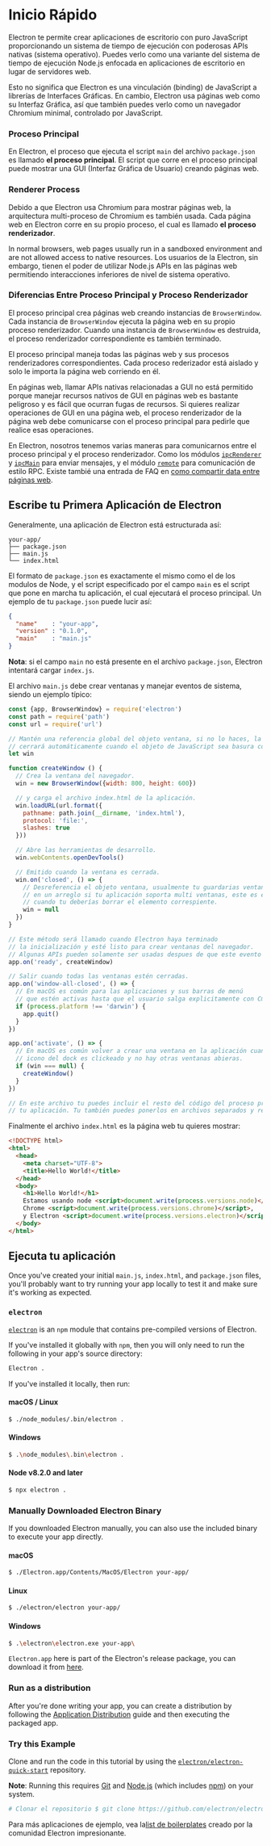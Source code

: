 # Inicio Rápido

Electron te permite crear aplicaciones de escritorio con puro JavaScript proporcionando un sistema de tiempo de ejecución con poderosas APIs nativas (sistema operativo). Puedes verlo como una variante del sistema de tiempo de ejecución Node.js enfocada en aplicaciones de escritorio en lugar de servidores web.

Esto no significa que Electron es una vinculación (binding) de JavaScript a librerías de Interfaces Gráficas. En cambio, Electron usa páginas web como su Interfaz Gráfica, así que también puedes verlo como un navegador Chromium minimal, controlado por JavaScript.

### Proceso Principal

En Electron, el proceso que ejecuta el script `main` del archivo `package.json` es llamado **el proceso principal**. El script que corre en el proceso principal puede mostrar una GUI (Interfaz Gráfica de Usuario) creando páginas web.

### Renderer Process

Debido a que Electron usa Chromium para mostrar páginas web, la arquitectura multi-proceso de Chromium es también usada. Cada página web en Electron corre en su propio proceso, el cual es llamado **el proceso renderizador**.

In normal browsers, web pages usually run in a sandboxed environment and are not allowed access to native resources. Los usuarios de la Electron, sin embargo, tienen el poder de utilizar Node.js APIs en las páginas web permitiendo interacciones inferiores de nivel de sistema operativo.

### Diferencias Entre Proceso Principal y Proceso Renderizador

El proceso principal crea páginas web creando instancias de `BrowserWindow`. Cada instancia de `BrowserWindow` ejecuta la página web en su propio proceso renderizador. Cuando una instancia de `BrowserWindow` es destruida, el proceso renderizador correspondiente es también terminado.

El proceso principal maneja todas las páginas web y sus procesos renderizadores correspondientes. Cada proceso rederizador está aislado y solo le importa la página web corriendo en él.

En páginas web, llamar APIs nativas relacionadas a GUI no está permitido porque manejar recursos nativos de GUI en páginas web es bastante peligroso y es fácil que ocurran fugas de recursos. Si quieres realizar operaciones de GUI en una página web, el proceso renderizador de la página web debe comunicarse con el proceso principal para pedirle que realice esas operaciones.

En Electron, nosotros tenemos varias maneras para comunicarnos entre el proceso principal y el proceso renderizador. Como los módulos [`ipcRenderer`](../api/ipc-renderer.md) y [`ipcMain`](../api/ipc-main.md) para enviar mensajes, y el módulo [`remote`](../api/remote.md) para comunicación de estilo RPC. Existe tambié una entrada de FAQ en [como compartir data entre páginas web](../faq.md#how-to-share-data-between-web-pages).

## Escribe tu Primera Aplicación de Electron

Generalmente, una aplicación de Electron está estructurada así:

```text
your-app/
├── package.json
├── main.js
└── index.html
```

El formato de `package.json` es exactamente el mismo como el de los modulos de Node, y el script especificado por el campo `main` es el script que pone en marcha tu aplicación, el cual ejecutará el proceso principal. Un ejemplo de tu `package.json` puede lucir así:

```json
{
  "name"    : "your-app",
  "version" : "0.1.0",
  "main"    : "main.js"
}
```

**Nota**: si el campo `main` no está presente en el archivo `package.json`, Electron intentará cargar `index.js`.

El archivo `main.js` debe crear ventanas y manejar eventos de sistema, siendo un ejemplo típico:

```javascript
const {app, BrowserWindow} = require('electron')
const path = require('path')
const url = require('url')

// Mantén una referencia global del objeto ventana, si no lo haces, la ventana se
// cerrará automáticamente cuando el objeto de JavaScript sea basura colleccionada.
let win

function createWindow () {
  // Crea la ventana del navegador.
  win = new BrowserWindow({width: 800, height: 600})

  // y carga el archivo index.html de la aplicación.
  win.loadURL(url.format({
    pathname: path.join(__dirname, 'index.html'),
    protocol: 'file:',
    slashes: true
  }))

  // Abre las herramientas de desarrollo.
  win.webContents.openDevTools()

  // Emitido cuando la ventana es cerrada.
  win.on('closed', () => {
    // Desreferencia el objeto ventana, usualmente tu guardarias ventanas
    // en un arreglo si tu aplicación soporta multi ventanas, este es el momento
    // cuando tu deberías borrar el elemento correspiente.
    win = null
  })
}

// Este método será llamado cuando Electron haya terminado
// la inicialización y esté listo para crear ventanas del navegador.
// Algunas APIs pueden solamente ser usadas despues de que este evento ocurra.
app.on('ready', createWindow)

// Salir cuando todas las ventanas estén cerradas.
app.on('window-all-closed', () => {
  // En macOS es común para las aplicaciones y sus barras de menú
  // que estén activas hasta que el usuario salga explicitamente con Cmd + Q
  if (process.platform !== 'darwin') {
    app.quit()
  }
})

app.on('activate', () => {
  // En macOS es común volver a crear una ventana en la aplicación cuando el
  // icono del dock es clickeado y no hay otras ventanas abieras.
  if (win === null) {
    createWindow()
  }
})

// En este archivo tu puedes incluir el resto del código del proceso principal de
// tu aplicación. Tu también puedes ponerlos en archivos separados y requerirlos aquí.
```

Finalmente el archivo `index.html` es la página web tu quieres mostrar:

```html
<!DOCTYPE html>
<html>
  <head>
    <meta charset="UTF-8">
    <title>Hello World!</title>
  </head>
  <body>
    <h1>Hello World!</h1>
    Estamos usando node <script>document.write(process.versions.node)</script>,
    Chrome <script>document.write(process.versions.chrome)</script>,
    y Electron <script>document.write(process.versions.electron)</script>.
  </body>
</html>
```

## Ejecuta tu aplicación

Once you've created your initial `main.js`, `index.html`, and `package.json` files, you'll probably want to try running your app locally to test it and make sure it's working as expected.

### `electron`

[`electron`](https://github.com/electron-userland/electron-prebuilt) is an `npm` module that contains pre-compiled versions of Electron.

If you've installed it globally with `npm`, then you will only need to run the following in your app's source directory:

```sh
Electron .
```

If you've installed it locally, then run:

#### macOS / Linux

```sh
$ ./node_modules/.bin/electron .
```

#### Windows

```sh
$ .\node_modules\.bin\electron .
```

#### Node v8.2.0 and later

```sh
$ npx electron .
```

### Manually Downloaded Electron Binary

If you downloaded Electron manually, you can also use the included binary to execute your app directly.

#### macOS

```sh
$ ./Electron.app/Contents/MacOS/Electron your-app/
```

#### Linux

```sh
$ ./electron/electron your-app/
```

#### Windows

```sh
$ .\electron\electron.exe your-app\
```

`Electron.app` here is part of the Electron's release package, you can download it from [here](https://github.com/electron/electron/releases).

### Run as a distribution

After you're done writing your app, you can create a distribution by following the [Application Distribution](./application-distribution.md) guide and then executing the packaged app.

### Try this Example

Clone and run the code in this tutorial by using the [`electron/electron-quick-start`](https://github.com/electron/electron-quick-start) repository.

**Note**: Running this requires [Git](https://git-scm.com) and [Node.js](https://nodejs.org/en/download/) (which includes [npm](https://npmjs.org)) on your system.

```sh
# Clonar el repositorio $ git clone https://github.com/electron/electron-quick-start # ir en el repositorio $ cd Electron-quick-start # instalar dependencias $ MNP instalar # ejecute el app $ MNP start
```

Para más aplicaciones de ejemplo, vea la[list de boilerplates](https://electronjs.org/community#boilerplates) creado por la comunidad Electron impresionante.